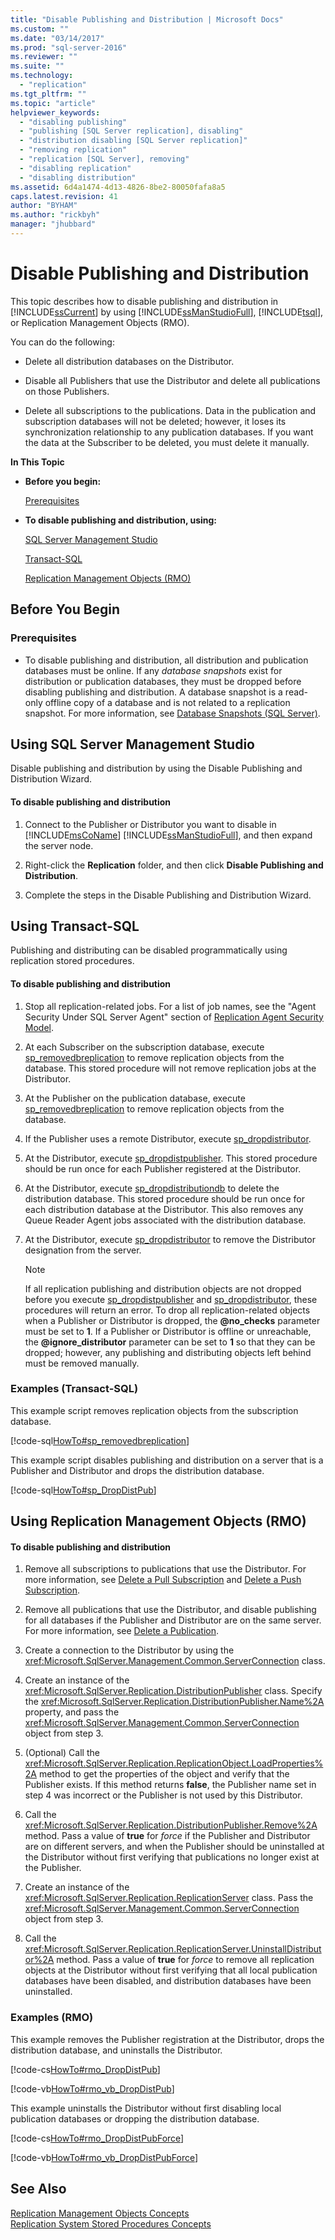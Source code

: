 ```yaml
---
title: "Disable Publishing and Distribution | Microsoft Docs"
ms.custom: ""
ms.date: "03/14/2017"
ms.prod: "sql-server-2016"
ms.reviewer: ""
ms.suite: ""
ms.technology: 
  - "replication"
ms.tgt_pltfrm: ""
ms.topic: "article"
helpviewer_keywords: 
  - "disabling publishing"
  - "publishing [SQL Server replication], disabling"
  - "distribution disabling [SQL Server replication]"
  - "removing replication"
  - "replication [SQL Server], removing"
  - "disabling replication"
  - "disabling distribution"
ms.assetid: 6d4a1474-4d13-4826-8be2-80050fafa8a5
caps.latest.revision: 41
author: "BYHAM"
ms.author: "rickbyh"
manager: "jhubbard"
---
```

# Disable Publishing and Distribution
  This topic describes how to disable publishing and distribution in [!INCLUDE[ssCurrent](../../includes/sscurrent-md.md)] by using [!INCLUDE[ssManStudioFull](../../includes/ssmanstudiofull-md.md)], [!INCLUDE[tsql](../../includes/tsql-md.md)], or Replication Management Objects (RMO).  
  
 You can do the following:  
  
-   Delete all distribution databases on the Distributor.  
  
-   Disable all Publishers that use the Distributor and delete all publications on those Publishers.  
  
-   Delete all subscriptions to the publications. Data in the publication and subscription databases will not be deleted; however, it loses its synchronization relationship to any publication databases. If you want the data at the Subscriber to be deleted, you must delete it manually.  
  
 **In This Topic**  
  
-   **Before you begin:**  
  
     [Prerequisites](#Prerequisites)  
  
-   **To disable publishing and distribution, using:**  
  
     [SQL Server Management Studio](#SSMSProcedure)  
  
     [Transact-SQL](#TsqlProcedure)  
  
     [Replication Management Objects (RMO)](#RMOProcedure)  
  
##  <a name="BeforeYouBegin"></a> Before You Begin  
  
###  <a name="Prerequisites"></a> Prerequisites  
  
-   To disable publishing and distribution, all distribution and publication databases must be online. If any *database snapshots* exist for distribution or publication databases, they must be dropped before disabling publishing and distribution. A database snapshot is a read-only offline copy of a database and is not related to a replication snapshot. For more information, see [Database Snapshots &#40;SQL Server&#41;](../../relational-databases/databases/database-snapshots-sql-server.md).  
  
##  <a name="SSMSProcedure"></a> Using SQL Server Management Studio  
 Disable publishing and distribution by using the Disable Publishing and Distribution Wizard.  
  
#### To disable publishing and distribution  
  
1.  Connect to the Publisher or Distributor you want to disable in [!INCLUDE[msCoName](../../includes/msconame-md.md)] [!INCLUDE[ssManStudioFull](../../includes/ssmanstudiofull-md.md)], and then expand the server node.  
  
2.  Right-click the **Replication** folder, and then click **Disable Publishing and Distribution**.  
  
3.  Complete the steps in the Disable Publishing and Distribution Wizard.  
  
##  <a name="TsqlProcedure"></a> Using Transact-SQL  
 Publishing and distributing can be disabled programmatically using replication stored procedures.  
  
#### To disable publishing and distribution  
  
1.  Stop all replication-related jobs. For a list of job names, see the "Agent Security Under SQL Server Agent" section of [Replication Agent Security Model](../../relational-databases/replication/security/replication-agent-security-model.md).  
  
2.  At each Subscriber on the subscription database, execute [sp_removedbreplication](../../relational-databases/system-stored-procedures/sp-removedbreplication-transact-sql.md) to remove replication objects from the database. This stored procedure will not remove replication jobs at the Distributor.  
  
3.  At the Publisher on the publication database, execute [sp_removedbreplication](../../relational-databases/system-stored-procedures/sp-removedbreplication-transact-sql.md) to remove replication objects from the database.  
  
4.  If the Publisher uses a remote Distributor, execute [sp_dropdistributor](../../relational-databases/system-stored-procedures/sp-dropdistributor-transact-sql.md).  
  
5.  At the Distributor, execute [sp_dropdistpublisher](../../relational-databases/system-stored-procedures/sp-dropdistpublisher-transact-sql.md). This stored procedure should be run once for each Publisher registered at the Distributor.  
  
6.  At the Distributor, execute [sp_dropdistributiondb](../../relational-databases/system-stored-procedures/sp-dropdistributiondb-transact-sql.md) to delete the distribution database. This stored procedure should be run once for each distribution database at the Distributor. This also removes any Queue Reader Agent jobs associated with the distribution database.  
  
7.  At the Distributor, execute [sp_dropdistributor](../../relational-databases/system-stored-procedures/sp-dropdistributor-transact-sql.md) to remove the Distributor designation from the server.  
  
    > [!NOTE]  
    >  If all replication publishing and distribution objects are not dropped before you execute [sp_dropdistpublisher](../../relational-databases/system-stored-procedures/sp-dropdistpublisher-transact-sql.md) and [sp_dropdistributor](../../relational-databases/system-stored-procedures/sp-dropdistributor-transact-sql.md), these procedures will return an error. To drop all replication-related objects when a Publisher or Distributor is dropped, the **@no_checks** parameter must be set to **1**. If a Publisher or Distributor is offline or unreachable, the **@ignore_distributor** parameter can be set to **1** so that they can be dropped; however, any publishing and distributing objects left behind must be removed manually.  
  
###  <a name="TsqlExample"></a> Examples (Transact-SQL)  
 This example script removes replication objects from the subscription database.  
  
 [!code-sql[HowTo#sp_removedbreplication](../../relational-databases/replication/codesnippet/tsql/disable-publishing-and-d_1.sql)]  
  
 This example script disables publishing and distribution on a server that is a Publisher and Distributor and drops the distribution database.  
  
 [!code-sql[HowTo#sp_DropDistPub](../../relational-databases/replication/codesnippet/tsql/disable-publishing-and-d_2.sql)]  
  
##  <a name="RMOProcedure"></a> Using Replication Management Objects (RMO)  
  
#### To disable publishing and distribution  
  
1.  Remove all subscriptions to publications that use the Distributor. For more information, see [Delete a Pull Subscription](../../relational-databases/replication/delete-a-pull-subscription.md) and [Delete a Push Subscription](../../relational-databases/replication/delete-a-push-subscription.md).  
  
2.  Remove all publications that use the Distributor, and disable publishing for all databases if the Publisher and Distributor are on the same server. For more information, see [Delete a Publication](../../relational-databases/replication/publish/delete-a-publication.md).  
  
3.  Create a connection to the Distributor by using the <xref:Microsoft.SqlServer.Management.Common.ServerConnection> class.  
  
4.  Create an instance of the <xref:Microsoft.SqlServer.Replication.DistributionPublisher> class. Specify the <xref:Microsoft.SqlServer.Replication.DistributionPublisher.Name%2A> property, and pass the <xref:Microsoft.SqlServer.Management.Common.ServerConnection> object from step 3.  
  
5.  (Optional) Call the <xref:Microsoft.SqlServer.Replication.ReplicationObject.LoadProperties%2A> method to get the properties of the object and verify that the Publisher exists. If this method returns **false**, the Publisher name set in step 4 was incorrect or the Publisher is not used by this Distributor.  
  
6.  Call the <xref:Microsoft.SqlServer.Replication.DistributionPublisher.Remove%2A> method. Pass a value of **true** for *force* if the Publisher and Distributor are on different servers, and when the Publisher should be uninstalled at the Distributor without first verifying that publications no longer exist at the Publisher.  
  
7.  Create an instance of the <xref:Microsoft.SqlServer.Replication.ReplicationServer> class. Pass the <xref:Microsoft.SqlServer.Management.Common.ServerConnection> object from step 3.  
  
8.  Call the <xref:Microsoft.SqlServer.Replication.ReplicationServer.UninstallDistributor%2A> method. Pass a value of **true** for *force* to remove all replication objects at the Distributor without first verifying that all local publication databases have been disabled, and distribution databases have been uninstalled.  
  
###  <a name="PShellExample"></a> Examples (RMO)  
 This example removes the Publisher registration at the Distributor, drops the distribution database, and uninstalls the Distributor.  
  
 [!code-cs[HowTo#rmo_DropDistPub](../../relational-databases/replication/codesnippet/csharp/rmohowto/rmotestevelope.cs#rmo_dropdistpub)]  
  
 [!code-vb[HowTo#rmo_vb_DropDistPub](../../relational-databases/replication/codesnippet/visualbasic/rmohowtovb/rmotestenv.vb#rmo_vb_dropdistpub)]  
  
 This example uninstalls the Distributor without first disabling local publication databases or dropping the distribution database.  
  
 [!code-cs[HowTo#rmo_DropDistPubForce](../../relational-databases/replication/codesnippet/csharp/rmohowto/rmotestevelope.cs#rmo_dropdistpubforce)]  
  
 [!code-vb[HowTo#rmo_vb_DropDistPubForce](../../relational-databases/replication/codesnippet/visualbasic/rmohowtovb/rmotestenv.vb#rmo_vb_dropdistpubforce)]  
  
## See Also  
 [Replication Management Objects Concepts](../../relational-databases/replication/concepts/replication-management-objects-concepts.md)   
 [Replication System Stored Procedures Concepts](../../relational-databases/replication/concepts/replication-system-stored-procedures-concepts.md)  
  
  